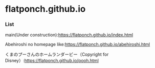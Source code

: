 # flatponch.github.io

### List

main(Under construction):https://flatponch.github.io/index.html

Abehiroshi no homepage like:https://flatponch.github.io/abehiroshi.html

くまのプーさんのホームランダービー（Copyright for Disney）:https://flatponch.github.io/pooh.html
